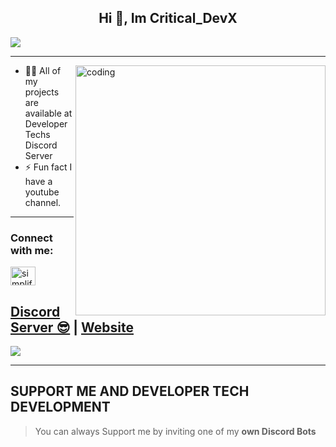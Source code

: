 

## <div align="center">Hi 👋, Im Critical_DevX</div>  

![](https://discord.c99.nl/widget/theme-3/832663333529845772.png)  

***
<img align="right" alt="coding" width="400" src="https://user-images.githubusercontent.com/55389276/140866485-8fb1c876-9a8f-4d6a-98dc-08c4981eaf70.gif">

- 👨‍💻 All of my projects are available at Developer Techs Discord Server
- ⚡ Fun fact I have a youtube channel.
  
***

<h3 align="left">Connect with me:</h3>


<a href="[https://www.youtube.com/c/simplified learner](https://www.youtube.com/channel/UC4Y66qOMnyCAD-dZSraCeqQ)" target="blank"><img align="center" src="https://raw.githubusercontent.com/rahuldkjain/github-profile-readme-generator/master/src/images/icons/Social/youtube.svg" alt="simplified learner" height="30" width="40" /></a>
</p>

## [Discord Server 😎](https://discord.developertech.co.za/) | [Website](https://developertech.co.za)
<a href="https://discord.developertech.co.za/"><img src="https://discord.com/api/guilds/941362510194417704/widget.png?style=banner2"></a>

***

## SUPPORT ME AND DEVELOPER TECH DEVELOPMENT

> You can always Support me by inviting one of my **own Discord Bots**


